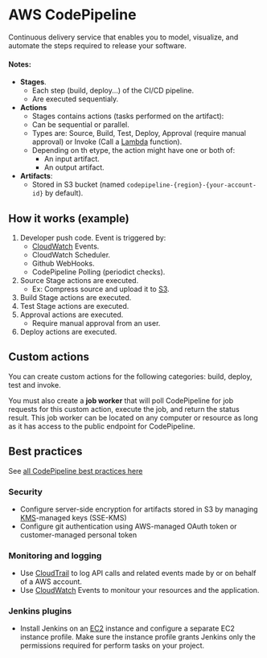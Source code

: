# AWS CodePipeline

Continuous delivery service that enables you to model, visualize, and automate the steps required to release your software.

#### Notes:
- **Stages**.
    - Each step (build, deploy...) of the CI/CD pipeline.
    - Are executed sequentialy.
- **Actions**
    - Stages contains actions (tasks performed on the artifact):
    - Can be sequential or parallel.
    - Types are: Source, Build, Test, Deploy, Approval (require manual approval) or Invoke (Call a [Lambda](Lambda.md) function).
    - Depending on th etype, the action might have one or both of:
        - An input artifact.
        - An output artifact.
- **Artifacts**:
    - Stored in S3 bucket (named `codepipeline-{region}-{your-account-id}` by default).

## How it works (example)
1. Developer push code. Event is triggered by:
    - [CloudWatch](CloudWatch.md) Events.
    - CloudWatch Scheduler.
    - Github WebHooks.
    - CodePipeline Polling (periodict checks).
2. Source Stage actions are executed.
    - Ex: Compress source and upload it to [S3](S3.md).
3. Build Stage actions are executed.
4. Test Stage actions are executed.
5. Approval actions are executed.
    - Require manual approval from an user.
6. Deploy actions are executed.

## Custom actions

You can create custom actions for the following categories: build, deploy, test and invoke.

You must also create a **job worker** that will poll CodePipeline for job requests for this custom action, execute the job, and return the status result. This job worker can be located on any computer or resource as long as it has access to the public endpoint for CodePipeline.

## Best practices

See [all CodePipeline best practices here](https://docs.aws.amazon.com/codepipeline/latest/userguide/best-practices.html)

### Security

- Configure server-side encryption for artifacts stored in S3 by managing [KMS](KMS.md)-managed keys (SSE-KMS)
- Configure git authentication using AWS-managed OAuth token or customer-managed personal token

### Monitoring and logging

- Use [CloudTrail](CloudTrail.md) to log API calls and related events made by or on behalf of a AWS account.
- Use [CloudWatch](CloudWatch.md) Events to monitour your resources and the application.

### Jenkins plugins

- Install Jenkins on an [EC2](EC2.md) instance and configure a separate EC2 instance profile. Make sure the instance profile grants Jenkins only the permissions required for perform tasks on your project.